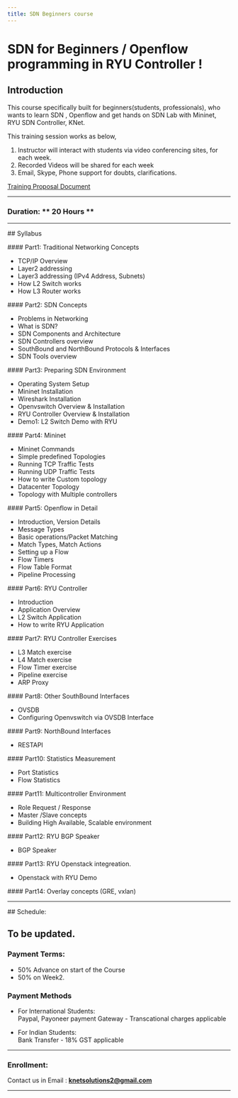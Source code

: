 ```yaml
---
title: SDN Beginners course
---
```


# SDN for Beginners / Openflow programming in RYU Controller !

## Introduction

This course specifically built for beginners(students, professionals), who wants to learn SDN , Openflow and get hands on SDN Lab with Mininet, RYU SDN Controller, KNet.   

This training session works as below,

1. Instructor will interact with students via video conferencing sites, for each week. 
2. Recorded Videos will be shared for each week
3. Email, Skype, Phone support for doubts, clarifications.


[Training Proposal Document](../files/SDN_BEGINNER.pdf)

---

### Duration:  ** 20 Hours **

---

## Syllabus

#### Part1: Traditional Networking Concepts

* TCP/IP Overview
* Layer2 addressing
* Layer3 addressing (IPv4 Address, Subnets)
* How L2 Switch works
* How L3 Router works

#### Part2: SDN Concepts

* Problems in Networking
* What is SDN?
* SDN Components and Architecture 
* SDN Controllers overview
* SouthBound and NorthBound Protocols & Interfaces
* SDN Tools overview

#### Part3: Preparing SDN Environment

* Operating System Setup
* Mininet Installation
* Wireshark Installation
* Openvswitch Overview & Installation
* RYU Controller Overview & Installation
* Demo1: L2 Switch Demo with RYU

#### Part4: Mininet
* Mininet Commands
* Simple predefined Topologies
* Running TCP Traffic Tests
* Running UDP Traffic Tests
* How to write Custom topology
* Datacenter Topology
* Topology with Multiple controllers

#### Part5: Openflow in Detail
* Introduction, Version Details
* Message Types
* Basic operations/Packet Matching
* Match Types, Match Actions
* Setting up a Flow
* Flow Timers
* Flow Table Format
* Pipeline Processing

#### Part6: RYU Controller
* Introduction
* Application Overview
* L2 Switch Application
* How to write RYU Application

#### Part7: RYU Controller Exercises
* L3 Match exercise 
* L4 Match exercise
* Flow Timer exercise
* Pipeline exercise
* ARP Proxy

#### Part8: Other SouthBound Interfaces
* OVSDB
* Configuring Openvswitch via OVSDB Interface

#### Part9: NorthBound Interfaces
* RESTAPI

#### Part10: Statistics Measurement
* Port Statistics
* Flow Statistics

#### Part11: Multicontroller Environment
* Role Request / Response
* Master /Slave concepts
* Building High Available, Scalable environment

#### Part12: RYU BGP Speaker
* BGP Speaker

#### Part13: RYU Openstack integreation.
* Openstack with RYU Demo


#### Part14: Overlay concepts (GRE, vxlan)



---

## Schedule:

To be updated.
---

### Payment Terms:  

* 50% Advance on start of the Course
* 50% on Week2.

###  Payment Methods 
* For International Students:  
   Paypal, Payoneer payment Gateway - Transcational charges applicable

* For Indian Students:  
   Bank Transfer - 18% GST applicable


---

### Enrollment:  

Contact us in Email : **knetsolutions2@gmail.com**

---
